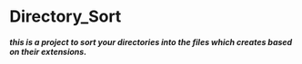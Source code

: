 # Directory_Sort
##### this is a project to sort your directories into the files which creates based on their extensions.
